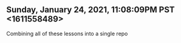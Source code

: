 ## Sunday, January 24, 2021, 11:08:09PM PST <1611558489>

Combining all of these lessons into a single repo
